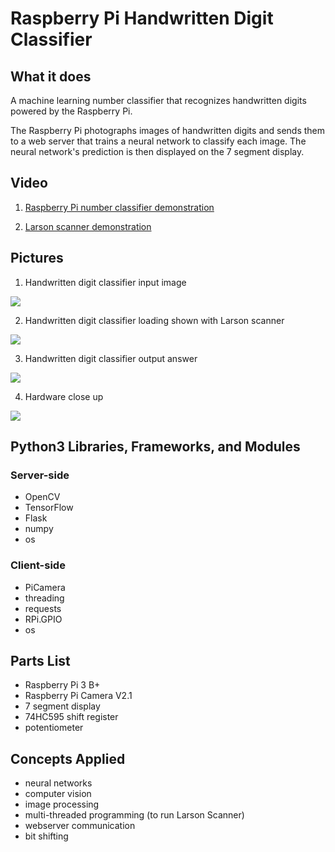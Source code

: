 # Raspberry Pi Handwritten Digit Classifier
## What it does
A machine learning number classifier that recognizes handwritten digits powered by the Raspberry Pi.

The Raspberry Pi photographs images of handwritten digits and sends them to a web server that trains a neural network to classify each image. The neural network's prediction is then displayed on the 7 segment display.

## Video
1. [Raspberry Pi number classifier demonstration](https://www.youtube.com/watch?v=Z3Cs39XH9RQ&list=PLmkl7ubDbpoRxQLwzbyAhze0Nra6oTlvD&index=2&t=0s)

2. [Larson scanner demonstration](https://www.youtube.com/watch?v=gzLvlS6BXd0&list=PLmkl7ubDbpoRxQLwzbyAhze0Nra6oTlvD&index=2)

## Pictures
1. Handwritten digit classifier input image

![](https://github.com/michaelhtleung/rpi-number-classifier/blob/master/media/rpi-input.png)

2. Handwritten digit classifier loading shown with Larson scanner

![](https://github.com/michaelhtleung/rpi-number-classifier/blob/master/media/rpi-loading.png)

3. Handwritten digit classifier output answer

![](https://github.com/michaelhtleung/rpi-number-classifier/blob/master/media/rpi-output.png)

4. Hardware close up

![](https://github.com/michaelhtleung/rpi-number-classifier/blob/master/media/rpi-close-up.JPG)

## Python3 Libraries, Frameworks, and Modules
### Server-side
- OpenCV
- TensorFlow
- Flask
- numpy
- os

### Client-side
- PiCamera
- threading
- requests
- RPi.GPIO 
- os


## Parts List
- Raspberry Pi 3 B+
- Raspberry Pi Camera V2.1
- 7 segment display
- 74HC595 shift register
- potentiometer

## Concepts Applied
- neural networks
- computer vision
- image processing
- multi-threaded programming (to run Larson Scanner)
- webserver communication
- bit shifting 

